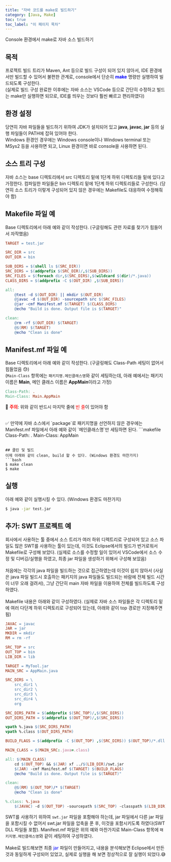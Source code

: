 ```yaml
---
title: "자바 코드를 make로 빌드하기"
category: [Java, Make]
toc: true
toc_label: "이 페이지 목차"
---
```


Console 환경에서 make로 자바 소스 빌드하기


## 목적
프로젝트 빌드 트리가 Maven, Ant 등으로 빌드 구성이 되어 있지 않아서, IDE 환경에서만 빌드할 수 있어서 불편한 관계로, console에서 단순히 <span style="color:blue">**make**</span> 명령만 실행하여 빌드되도록 구성한다.  
(실제로 빌드 구성 완료한 이후에는 자바 소스는 VSCode 등으로 간단히 수정하고 빌드는 make만 실행하면 되므로, IDE를 띄우는 것보다 훨씬 빠르고 편리하였다) 

## 환경 설정
당연히 자바 파일들을 빌드하기 위하여 JDK가 설치되어 있고 **java**, **javac**, **jar** 등의 실행 파일들이 PATH에 잡혀 있어야 한다.  
Windows 환경인 경우에는 Windows console이나 Windows terminal 또는 MSys2 등을 사용하면 되고, Linux 환경이면 바로 console을 사용하면 된다.

## 소스 트리 구성
자바 소스는 base 디렉토리에서 src 디렉토리 밑에 1단계 하위 디렉토리들 밑에 있다고 가정한다. 컴파일한 파일들은 bin 디렉토리 밑에 1단계 하위 디렉토리들로 구성한다. (당연히 소스 트리가 이렇게 구성되어 있지 않은 경우에는 Makefile도 대응하여 수정해줘야 함)

## Makefile 파일 예
Base 디렉토리에서 아래 예와 같이 작성한다. (구글링해도 관련 자료를 찾기가 힘들어서 자작했음)
```makefile
TARGET = test.jar

SRC_DIR = src
OUT_DIR = bin

SUB_DIRS = $(shell ls $(SRC_DIR))
SRC_DIRS = $(addprefix $(SRC_DIR)/,$(SUB_DIRS))
SRC_FILES = $(foreach dir,$(SRC_DIRS),$(wildcard $(dir)/*.java))
CLASS_DIRS = $(addprefix -C $(OUT_DIR) ,$(SUB_DIRS))

all:
    @test -d $(OUT_DIR) || mkdir $(OUT_DIR)
    @javac -d $(OUT_DIR) -sourcepath src $(SRC_FILES)
    @jar -cmf Manifest.mf $(TARGET) $(CLASS_DIRS)
    @echo "Build is done. Output file is $(TARGET)"

clean:
    @rm -rf $(OUT_DIR) $(TARGET)
    @$(RM) $(TARGET)
    @echo "Clean is done"
```

## Manifest.mf 파일 예
Base 디렉토리에서 아래 예와 같이 작성한다. (구글링해도 Class-Path 세팅이 없어서 힘들었음 😓)  
(`Main-Class` 항목에는 `패키지명.메인클래스명`와 같이 세팅하는데, 아래 예에서는 패키지 이름은 **Main**, 메인 클래스 이름은 **AppMain**이라고 가정)
```makefile
Class-Path: .
Main-Class: Main.AppMain

```
🚩 <span style="color:red">**주의**</span>: 위와 같이 반드시 마지막 줄에 <span style="color:red">빈 줄</span>이 있어야 함

<br>
✅ 만약에 자바 소스에서 `package`로 패키지명을 선언하지 않은 경우에는 Manifest.mf 파일에서 아래 예와 같이 `메인클래스명`만 세팅하면 된다.
```makefile
Class-Path: .
Main-Class: AppMain

```

## 클린 및 빌드
이제 아래와 같이 clean, build 할 수 있다. (Windows 환경도 마찬가지)
```bash
$ make clean
$ make
```

## 실행
아래 예와 같이 실행시킬 수 있다. (Windows 환경도 마찬가지)
```bash
$ java -jar test.jar
```

## 추가: SWT 프로젝트 예
회사에서 사용하는 툴 중에서 소스 트리가 여러 하위 디렉트리로 구성되어 있고 소스 파일도 많은 SWT를 사용하는 툴이 있는데, 이것도 Eclipse에서의 빌드가 번거로워서 Makefile로 구성해 보았다. (실제로 소스를 수정할 일이 있어서 VSCode에서 소스 수정 및 디버깅/실행을 하였고, 최종 jar 파일을 생성하기 위해서 구성해 보았음)  
<br>
처음에는 각각의 java 파일을 빌드하는 것으로 접근하였는데 이것이 쉽지 않아서 (사실은 java 파일 빌드시 호출하는 패키지의 java 파일들도 빌드되는 바람에 전체 빌드 시간이 너무 오래 걸려서), 그냥 간단히 main 자바 파일을 이용하여 전체를 빌드하도록 구성하였다.  
<br>
Makefile 내용은 아래와 같이 구성하였다. (실제로 자바 소스 파일들은 각 디렉토리 밑에 여러 다단계 하위 디렉토리로 구성되어 있는데, 아래와 같이 top 경로만 지정해주면 됨) 
```makefile
JAVAC = javac
JAR = jar
MKDIR = mkdir
RM = rm -rf

SRC_TOP = src
OUT_TOP = bin
LIB_DIR = lib

TARGET = MyTool.jar
MAIN_SRC = AppMain.java

SRC_DIRS = \
	src_dir1 \
	src_dir2 \
	src_dir3 \
	src_dir4 \
	org

SRC_DIRS_PATH = $(addprefix $(SRC_TOP)/,$(SRC_DIRS))
OUT_DIRS_PATH = $(addprefix $(OUT_TOP)/,$(SRC_DIRS))

vpath %.java $(SRC_DIRS_PATH)
vpath %.class $(OUT_DIRS_PATH)

BUILD_FLAGS = $(addprefix -C $(OUT_TOP) ,$(SRC_DIRS)) $(OUT_TOP)/*.dll

MAIN_CLASS = $(MAIN_SRC:.java=.class)

all: $(MAIN_CLASS)
	cd $(OUT_TOP) && $(JAR) xf ../$(LIB_DIR)/swt.jar
	$(JAR) -cmf Manifest.mf $(TARGET) $(BUILD_FLAGS)
	@echo "Build is done. Output file is $(TARGET)"

clean:
	@$(RM) $(OUT_TOP)/* $(TARGET)
	@echo "Clean is done"

%.class: %.java
	$(JAVAC) -d $(OUT_TOP) -sourcepath $(SRC_TOP) -classpath $(LIB_DIR)/* $<
```

SWT를 사용하기 위하여 `swt.jar` 파일을 포함해야 하는데, jar 파일에서 다른 jar 파일을 포함시킬 수 없어서 swt.jar 파일을 압축을 푼 후, 이것을 포함시키도록 하였다(SWT DLL 파일들 포함).
Manifest.mf 파일은 위의 예와 마찬가지로 Main-Class 항목에 `패키지명.메인클래스명`와 같이 세팅하여 구성하였다.  
<br>
Make로 빌드해보면 최종 <span style="color:blue">jar</span> 파일이 만들어지고, 내용을 분석해보면 Eclipse에서 만든 것과 동일하게 구성되어 있었고, 실제로 실행을 해 보면 정상적으로 잘 실행이 되었다.😅
